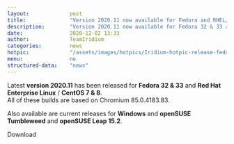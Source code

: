```yaml
---
layout: 			post
title:  			"Version 2020.11 now available for Fedora and RHEL/CentOS"
description: 		"Version 2020.11 now available for Fedora 32 & 33 as well as Red Hat Enterprise Linux / CentOS 7 & 8."
date:	 			2020-12-02 13:33
author:				TeamIridium
categories:			news
hotpic:				"/assets/images/hotpics/Iridium-hotpic-release-fedora-rhel_2020.11.png"
menu: 				no
structured-data:	"news"
---
```

Latest **version 2020.11** has been released for **Fedora 32 & 33** and **Red Hat Enterprise Linux** / **CentOS 7 & 8**.   
All of these builds are based on Chromium 85.0.4183.83.

Also available are current releases for **Windows** and **openSUSE Tumbleweed** and **openSUSE Leap 15.2**.

<a id="download-parser2" class="button download" title="download Iridium Browser">Download</a>
